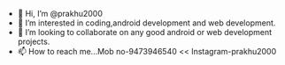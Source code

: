 - 👋 Hi, I’m @prakhu2000
- 👀 I’m interested in coding,android development and web development.
- 💞️ I’m looking to collaborate on any good android or web development projects.
- 📫 How to reach me...Mob no-9473946540 << Instagram-prakhu2000

<!---
prakhu2000/prakhu2000 is a ✨ special ✨ repository because its `README.md` (this file) appears on your GitHub profile.
You can click the Preview link to take a look at your changes.
--->
